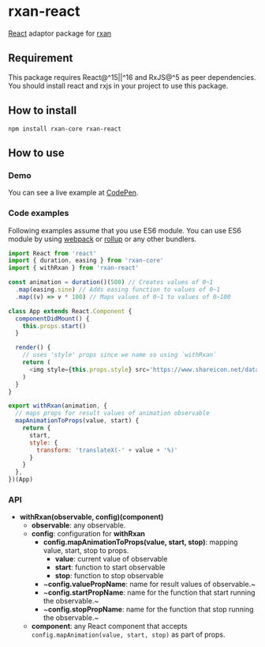 # rxan-react

[React](https://reactjs.org) adaptor package for [rxan](https://github.com/Ailrun/rxan-core)

## Requirement

This package requires React@^15||^16 and RxJS@^5 as peer dependencies.
You should install react and rxjs in your project to use this package.

## How to install

```
npm install rxan-core rxan-react
```

## How to use

### Demo

You can see a live example at [CodePen](https://codepen.io/ailrun/pen/MQgWeW).

### Code examples

Following examples assume that you use ES6 module. You can use ES6 module by using [webpack] or [rollup] or any other bundlers.

```javascript
import React from 'react'
import { duration, easing } from 'rxan-core'
import { withRxan } from 'rxan-react'

const animation = duration()(500) // Creates values of 0~1
  .map(easing.sine) // Adds easing function to values of 0~1
  .map((v) => v * 100) // Maps values of 0~1 to values of 0~100

class App extends React.Component {
  componentDidMount() {
    this.props.start()
  }

  render() {
    // uses 'style' props since we name so using `withRxan`
    return (
      <img style={this.props.style} src='https://www.shareicon.net/data/256x256/2016/07/08/117367_logo_512x512.png' />
    )
  }
}

export withRxan(animation, {
  // maps props for result values of animation observable
  mapAnimationToProps(value, start) {
    return {
      start,
      style: {
        transform: 'translateX(-' + value + '%)'
      }
    }
  },
})(App)
```

### API

- **withRxan(observable, config)(component)**
    - **observable**: any observable.
    - **config**: configuration for **withRxan**
        - **config.mapAnimationToProps(value, start, stop)**: mapping value, start, stop to props.
            - **value**: current value of observable
            - **start**: function to start observable
            - **stop**: function to stop observable
        - ~**config.valuePropName**: name for result values of observable.~
        - ~**config.startPropName**: name for the function that start running the observable.~
        - ~**config.stopPropName**: name for the function that stop running the observable.~
    - **component**: any React component that accepts `config.mapAnimation(value, start, stop)` as part of props.

[webpack]: https://webpack.js.org/
[rollup]: https://rollupjs.org/guide/en
